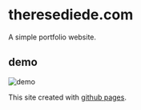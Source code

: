 # theresediede.com

A simple portfolio website.

## demo

![demo](./static/img/demo_c.gif)

This site created with [github pages](https://docs.github.com/en/github/working-with-github-pages/getting-started-with-github-pages).

